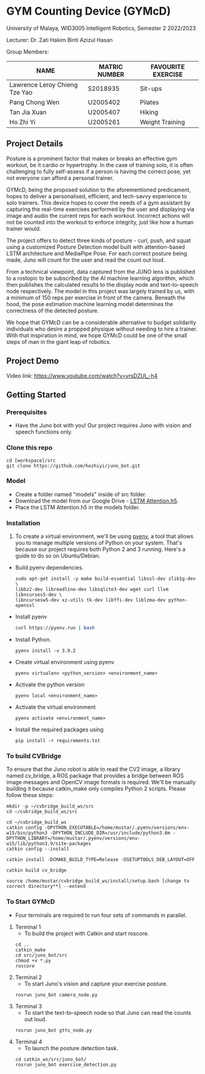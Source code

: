 
# GYM Counting Device (GYMcD)

University of Malaya, WID3005 Intelligent Robotics, Semester 2 2022/2023

Lecturer: Dr. Zati Hakim Binti Azizul Hasan

Group Members: 

| NAME                           | MATRIC NUMBER  | FAVOURITE EXERCISE  |
|--------------------------------|----------------|---------------------|
| Lawrence Leroy Chieng Tze Yao  | S2018935       | Sit-ups             |
| Pang Chong Wen                 | U2005402       | Pilates             |
| Tan Jia Xuan                   | U2005407       | Hiking              |
| Ho Zhi Yi                      | U2005261       | Weight Training     |

## Project Details 

Posture is a prominent factor that makes or breaks an effective gym workout, be it cardio or hypertrophy. In the case of training solo, it is often challenging to fully self-assess if a person is having the correct pose, yet not everyone can afford a personal trainer.

GYMcD, being the proposed solution to the aforementioned predicament, hopes to deliver a personalised, efficient, and tech-savvy experience to solo trainers. This device hopes to cover the needs of a gym assistant by capturing the real-time exercises performed by the user and displaying via image and audio the current reps for each workout. Incorrect actions will not be counted into the workout to enforce integrity, just like how a human trainer would. 

The project offers to detect three kinds of posture - curl, push, and squat using a customized Posture Detection model built with attention-based LSTM architecture and MediaPipe Pose. For each correct posture being made, Juno will count for the user and read the count out loud.

From a technical viewpoint, data captured from the JUNO lens is published to a rostopic to be subscribed by the AI machine learning algorithm, which then publishes the calculated results to the display node and text-to-speech node respectively. The model in this project was largely trained by us, with a minimum of 150 reps per exercise in front of the camera. Beneath the hood, the pose estimation machine learning model determines the correctness of the detected posture.   

We hope that GYMcD can be a considerable alternative to budget solidarity individuals who desire a propped physique without needing to hire a trainer. With that inspiration in mind, we hope GYMcD could be one of the small steps of man in the giant leap of robotics.

## Project Demo 

Video link: https://www.youtube.com/watch?v=yrsDZUI_-h4 

## Getting Started

### Prerequisites
- Have the Juno bot with you! Our project requires Juno with vision and speech functions only.

### Clone this repo
```shell
cd [workspace]/src
git clone https://github.com/hozhiyi/juno_bot.git
```


### Model
- Create a folder named "models" inside of src folder.
- Download the model from our Google Drive - [LSTM Attention.h5](https://drive.google.com/file/d/1V4iLpShTlPDDALkrWmv_q0v3R33gB5kg/view?usp=sharing).
- Place the LSTM Attention.h5 in the models folder.

### Installation 

1. To create a virtual environment, we'll be using [pyenv](https://github.com/pyenv/pyenv), a tool that allows you to manage multiple versions of Python on your system. That's because our project requires both Python 2 and 3 running. Here's a guide to do so on Ubuntu/Debian.
- Build pyenv dependencies.
    ```shell
    sudo apt-get install -y make build-essential libssl-dev zlib1g-dev \
    libbz2-dev libreadline-dev libsqlite3-dev wget curl llvm libncurses5-dev \
    libncursesw5-dev xz-utils tk-dev libffi-dev liblzma-dev python-openssl
    ```
- Install pyenv
    ```bash
    curl https://pyenv.run | bash
    ```
- Install Python.
    ```shell
    pyenv install -v 3.9.2
    ```
- Create virtual environment using pyenv
    ```shell
    pyenv virtualenv <python_version> <environment_name>
    ```
- Activate the python version
    ```shell
    pyenv local <environment_name>
    ```
- Activate the virtual environment
    ```shell
    pyenv activate <environment_name>
    ```
- Install the required packages using 
    ```shell
    pip install -r requirements.txt
    ```

### To build CVBridge 
To ensure that the Juno robot is able to read the CV2 image, a library named cv_bridge, a ROS package that provides a bridge between ROS image messages and OpenCV image formats is required. We'll be manually building it because catkin_make only compiles Python 2 scripts. Please follow these steps: 
```shell
mkdir -p ~/cvbridge_build_ws/src
cd ~/cvbridge_build_ws/src

cd ~/cvbridge_build_ws
catkin config -DPYTHON_EXECUTABLE=/home/mustar/.pyenv/versions/env-w15/bin/python3 -DPYTHON_INCLUDE_DIR=/usr/include/python3.6m -DPYTHON_LIBRARY=/home/mustar/.pyenv/versions/env-w15/lib/python3.9/site-packages
catkin config --install

catkin install -DCMAKE_BUILD_TYPE=Release -DSETUPTOOLS_DEB_LAYOUT=OFF

catkin build cv_bridge

source /home/mustar/cvbridge_build_ws/install/setup.bash [change to correct directory**] --extend
```

### To Start GYMcD

- Four terminals are required to run four sets of commands in parallel. 

1. Terminal 1
    - To build the project with Catkin and start roscore.
    ```shell
    cd ..
    catkin_make
    cd src/juno_bot/src
    chmod +x *.py
    roscore
    ```
2. Terminal 2
    - To start Juno's vision and capture your exercise posture.
    ```shell
    rosrun juno_bot camera_node.py 
    ```
3. Terminal 3
    - To start the text-to-speech node so that Juno can read the counts out loud.
    ```shell
    rosrun juno_bot gtts_node.py
    ```
4. Terminal 4
    - To launch the posture detection task.
    ```shell
    cd catkin_ws/src/juno_bot/
    rosrun juno_bot exercise_detection.py 
    ```
